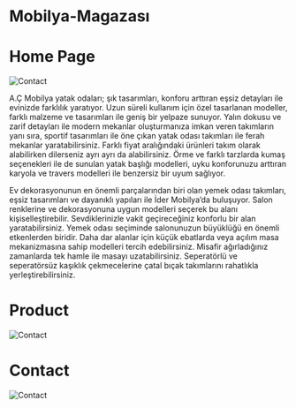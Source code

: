 # Mobilya-Magazası

# Home Page

![Contact](https://imgyukle.com/f/2022/11/11/JQk6wM.jpg)

A.Ç Mobilya yatak odaları; şık tasarımları, konforu arttıran eşsiz detayları ile evinizde farklılık yaratıyor. 
            Uzun süreli kullanım için özel tasarlanan modeller, farklı malzeme ve tasarımları ile geniş bir yelpaze sunuyor. 
            Yalın dokusu ve zarif detayları ile modern mekanlar oluşturmanıza imkan veren takımların yanı sıra, sportif tasarımları
            ile öne çıkan yatak odası takımları ile ferah mekanlar yaratabilirsiniz. Farklı fiyat aralığındaki ürünleri takım olarak alabilirken dilerseniz ayrı ayrı da alabilirsiniz. 
            Örme ve farklı tarzlarda kumaş seçenekleri ile de sunulan yatak başlığı modelleri, uyku konforunuzu arttıran karyola ve travers modelleri ile benzersiz bir uyum sağlıyor.
          
Ev dekorasyonunun en önemli parçalarından biri olan yemek odası takımları, 
          eşsiz tasarımları ve dayanıklı yapıları ile İder Mobilya’da buluşuyor. 
          Salon renklerine ve dekorasyonuna uygun modelleri seçerek bu alanı kişiselleştirebilir. 
         Sevdiklerinizle vakit geçireceğiniz konforlu bir alan yaratabilirsiniz. 
         Yemek odası seçiminde salonunuzun büyüklüğü en önemli etkenlerden biridir. 
         Daha dar alanlar için küçük ebatlarda veya açılım masa mekanizmasına sahip modelleri tercih edebilirsiniz. 
        Misafir ağırladığınız zamanlarda tek hamle ile masayı uzatabilirsiniz. 
        Seperatörlü ve seperatörsüz kaşıklık çekmecelerine çatal bıçak takımlarını rahatlıkla yerleştirebilirsiniz.
        

# Product

![Contact](https://imgyukle.com/f/2022/11/11/JQk0Z8.jpg)


# Contact

![Contact](https://imgyukle.com/f/2022/11/11/JQkg1I.png)
